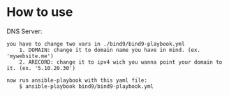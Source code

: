 # How to use

DNS Server:

    you have to change two vars in ./bind9/bind9-playbook.yml
        1. DOMAIN: change it to domain name you have in mind. (ex. 'mywebsite.me')
        2. ARECORD: change it to ipv4 wich you wanna point your domain to it. (ex. '5.10.20.30')

    now run ansible-playbook with this yaml file:
        $ ansible-playbook bind9/bind9-playbook.yml

